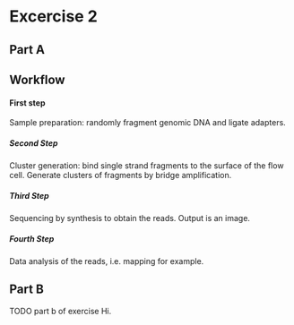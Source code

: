 # Excercise 2
## Part A
## Workflow
#### First step
Sample preparation: randomly fragment genomic DNA and ligate adapters.
##### Second Step
Cluster generation: bind single strand fragments to the surface of the flow cell. Generate clusters of fragments by bridge amplification.
##### Third Step
Sequencing by synthesis to obtain the reads. Output is an image.
##### Fourth Step
Data analysis of the reads, i.e. mapping for example.

## Part B
TODO part b of exercise
Hi.
